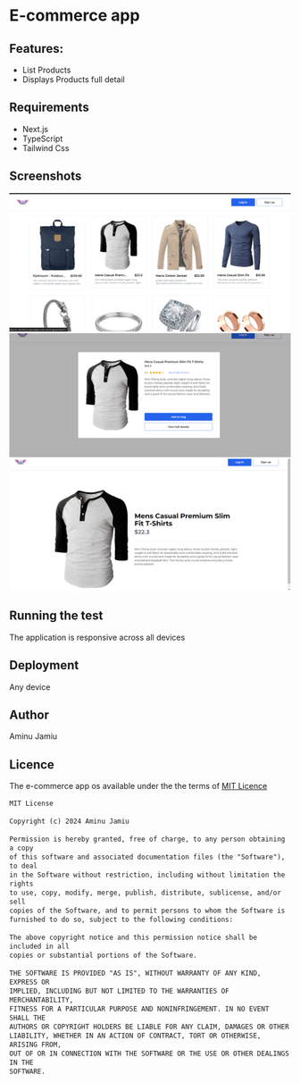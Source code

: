 # E-commerce app
## Features:
- List Products
- Displays Products full detail
## Requirements 
- Next.js
- TypeScript
- Tailwind Css
## Screenshots
![Homepage](public/ecomerce-homepage.png)
![Product info](public/product-info%20.png)
![full detail](public/full%20detail.png)
## Running the test
The application is responsive across all devices
## Deployment 
Any device 
## Author 
Aminu Jamiu
## Licence
The e-commerce app os available under the the terms of [MIT Licence](https://opensource.org/license/MIT)

```text
MIT License

Copyright (c) 2024 Aminu Jamiu

Permission is hereby granted, free of charge, to any person obtaining a copy
of this software and associated documentation files (the "Software"), to deal
in the Software without restriction, including without limitation the rights
to use, copy, modify, merge, publish, distribute, sublicense, and/or sell
copies of the Software, and to permit persons to whom the Software is
furnished to do so, subject to the following conditions:

The above copyright notice and this permission notice shall be included in all
copies or substantial portions of the Software.

THE SOFTWARE IS PROVIDED "AS IS", WITHOUT WARRANTY OF ANY KIND, EXPRESS OR
IMPLIED, INCLUDING BUT NOT LIMITED TO THE WARRANTIES OF MERCHANTABILITY,
FITNESS FOR A PARTICULAR PURPOSE AND NONINFRINGEMENT. IN NO EVENT SHALL THE
AUTHORS OR COPYRIGHT HOLDERS BE LIABLE FOR ANY CLAIM, DAMAGES OR OTHER
LIABILITY, WHETHER IN AN ACTION OF CONTRACT, TORT OR OTHERWISE, ARISING FROM,
OUT OF OR IN CONNECTION WITH THE SOFTWARE OR THE USE OR OTHER DEALINGS IN THE
SOFTWARE.

